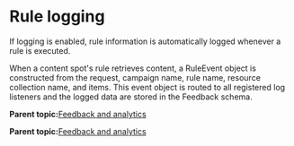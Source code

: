 # Rule logging 

If logging is enabled, rule information is automatically logged whenever a rule is executed.

When a content spot's rule retrieves content, a RuleEvent object is constructed from the request, campaign name, rule name, resource collection name, and items. This event object is routed to all registered log listeners and the logged data are stored in the Feedback schema.

**Parent topic:**[Feedback and analytics ](../pzn/pzn_feedbackanalytics.md)

**Parent topic:**[Feedback and analytics ](../pzn/pzn_feedbackanalytics.md)

